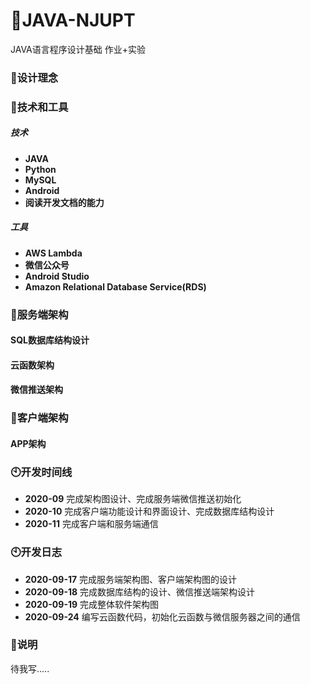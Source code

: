 # 🌴JAVA-NJUPT
JAVA语言程序设计基础 作业+实验

### 🌱设计理念



### 🔧技术和工具

##### **技术**
* **JAVA**
* **Python**
* **MySQL**
* **Android**
* **阅读开发文档的能力**

##### 工具
* **AWS Lambda**
* **微信公众号**
* **Android Studio**
* **Amazon Relational Database Service(RDS)**





### 🍊服务端架构
#### SQL数据库结构设计


#### 云函数架构


#### 微信推送架构


### 🍉客户端架构

#### APP架构





### 🕙开发时间线
* **2020-09** 完成架构图设计、完成服务端微信推送初始化
* **2020-10** 完成客户端功能设计和界面设计、完成数据库结构设计
* **2020-11** 完成客户端和服务端通信


### 🕙开发日志

* **2020-09-17** 完成服务端架构图、客户端架构图的设计 
* **2020-09-18** 完成数据库结构的设计、微信推送端架构设计
* **2020-09-19** 完成整体软件架构图
* **2020-09-24** 编写云函数代码，初始化云函数与微信服务器之间的通信


### 📢说明
待我写.....



